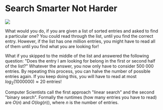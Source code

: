 # Search Smarter Not Harder

![](article-0-20-binary_search.png)

What would you do, if you are given a list of sorted entries and asked to find a particular one? 
You could read through the list, until you find the correct entry. 
However, if the list has one million entries, you might have to read all of them until you find what you are looking for!

What if you skipped to the middle of the list and answered the following question: 
"Does the entry I am looking for belong in the first or second half of the list?"
Whatever the answer, you now only have to consider 500 000 entries.
By repeating this process, you can halve the number of possible entries again.
If you keep doing this, you will have to read at most $log_2(1000000) \approx 20$ entries!

Computer Scientists call the first approach "linear search" and the second "binary search". Formally the runtimes (how many entries you have to read) are $O(n)$ and  $O(log(n))$, where $n$ is the number of entries. 








